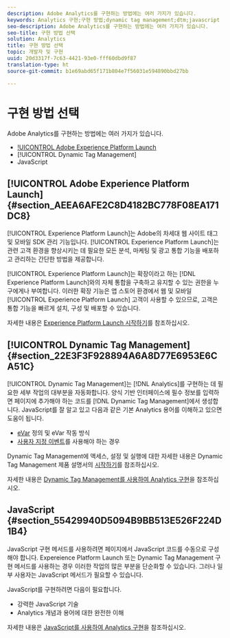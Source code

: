 ```yaml
---
description: Adobe Analytics를 구현하는 방법에는 여러 가지가 있습니다.
keywords: Analytics 구현;구현 방법;dynamic tag management;dtm;javascript
seo-description: Adobe Analytics를 구현하는 방법에는 여러 가지가 있습니다.
seo-title: 구현 방법 선택
solution: Analytics
title: 구현 방법 선택
topic: 개발자 및 구현
uuid: 20d3317f-7c63-4421-93e0-fff60dbd9f87
translation-type: ht
source-git-commit: b1e69abd65f171b804e7f56031e594890bbd27bb

---
```



# 구현 방법 선택

Adobe Analytics를 구현하는 방법에는 여러 가지가 있습니다.

* [!UICONTROL Adobe Experience Platform Launch](권장)
* [!UICONTROL Dynamic Tag Management]
* JavaScript

## [!UICONTROL Adobe Experience Platform Launch] {#section_AEEA6AFE2C8D4182BC778F08EA171DC8}

[!UICONTROL Experience Platform Launch]는 Adobe의 차세대 웹 사이트 태그 및 모바일 SDK 관리 기능입니다. [!UICONTROL Experience Platform Launch]는 관련 고객 환경을 향상시키는 데 필요한 모든 분석, 마케팅 및 광고 통합 기능을 배포하고 관리하는 간단한 방법을 제공합니다.

[!UICONTROL Experience Platform Launch]는 확장이라고 하는 [!DNL Experience Platform Launch]와의 자체 통합을 구축하고 유지할 수 있는 권한을 누구에게나 부여합니다. 이러한 확장 기능은 앱 스토어 환경에서 웹 및 모바일 [!UICONTROL Experience Platform Launch] 고객이 사용할 수 있으므로, 고객은 통합 기능을 빠르게 설치, 구성 및 배포할 수 있습니다.

자세한 내용은 [Experience Platform Launch 시작하기](https://docs.adobelaunch.com/ko-KR/getting-started)를 참조하십시오.

## [!UICONTROL Dynamic Tag Management] {#section_22E3F3F928894A6A8D77E6953E6CA51C}

[!UICONTROL Dynamic Tag Management]는 [!DNL Analytics]를 구현하는 데 필요한 세부 작업의 대부분을 자동화합니다. 양식 기반 인터페이스에 필수 정보를 입력하면 페이지에 추가해야 하는 코드를 [!DNL Dynamic Tag Management]에서 생성합니다.
JavaScript를 잘 알고 있고 다음과 같은 기본 Analytics 용어를 이해하고 있으면 도움이 됩니다.

* [eVar](https://marketing.adobe.com/resources/help/ko_KR/reference/conversion_var_admin.html) 정의 및 eVar 작동 방식
* [사용자 지정 이벤트](../../implement/analytics-terminology-basics/c-props-evars/event-custom.md#concept_CDA3C98C85B24A71B4B5C71F24BF918F)를 사용해야 하는 경우

Dynamic Tag Management에 액세스, 설정 및 실행에 대한 자세한 내용은 Dynamic Tag Management 제품 설명서의 [시작하기](https://marketing.adobe.com/resources/help/ko_KR/dtm/get_started.html)를 참조하십시오.

자세한 내용은 [Dynamic Tag Management를 사용하여 Analytics 구현](../../implement/c-implement-with-dtm/dtm-implementation-overview.md)을 참조하십시오.

## JavaScript {#section_55429940D5094B9BB513E526F224D1B4}

JavaScript 구현 메서드를 사용하려면 페이지에서 JavaScript 코드를 수동으로 구성해야 합니다. Expereience Platform Launch 또는 Dynamic Tag Management 구현 메서드를 사용하는 경우 이러한 작업의 많은 부분을 단순화할 수 있습니다. 그러나 일부 사용자는 JavaScript 메서드가 필요할 수 있습니다.

JavaScript를 구현하려면 다음이 필요합니다.

* 강력한 JavaScript 기술
* Analytics 개념과 용어에 대한 완전한 이해

자세한 내용은  [JavaScript를 사용하여 Analytics 구현](../../implement/js-implementation/javascript-implementation-overview.md)을 참조하십시오.

